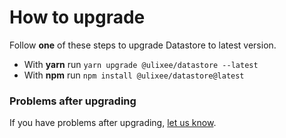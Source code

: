 # How to upgrade

Follow **one** of these steps to upgrade Datastore to latest version.

- With **yarn** run `yarn upgrade @ulixee/datastore --latest`
- With **npm** run `npm install @ulixee/datastore@latest`

### Problems after upgrading

If you have problems after upgrading, [let us know](https://github.com/ulixee/platform/issues).
